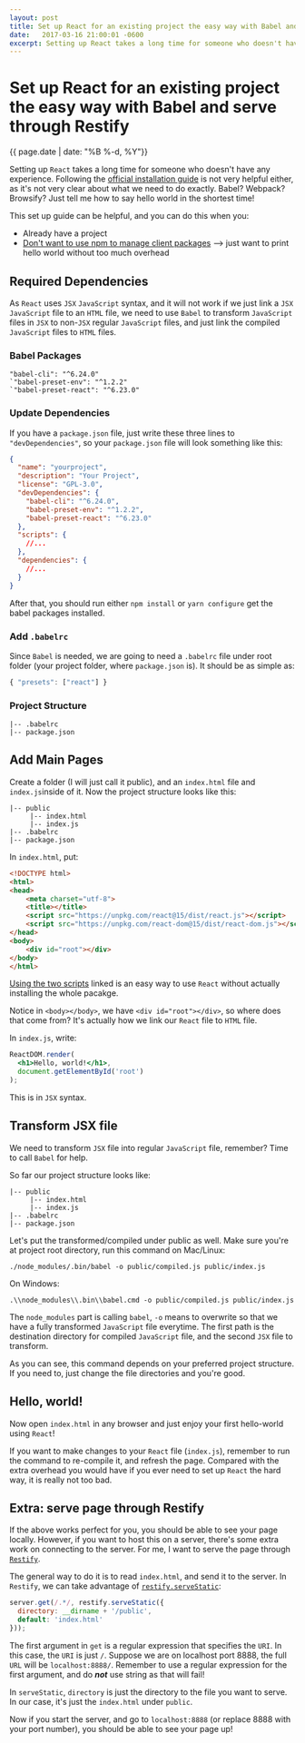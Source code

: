 ```yaml
---
layout: post
title: Set up React for an existing project the easy way with Babel and serve through Restify
date:   2017-03-16 21:00:01 -0600
excerpt: Setting up React takes a long time for someone who doesn't have any experience. Following the official installation guide is not very helpful either, as it's not very clear about what we need to do exactly. Babel? Webpack? Browsify? Just tell me how to say hello world in the shortest time!
---
```


# Set up React for an existing project the easy way with Babel and serve through Restify

{{ page.date | date: "%B %-d, %Y"}}

Setting up `React` takes a long time for someone who doesn't have any experience. Following the [official installation guide](https://facebook.github.io/react/docs/installation.html) is not very helpful either, as it's not very clear about what we need to do exactly. Babel? Webpack? Browsify? Just tell me how to say hello world in the shortest time!

This set up guide can be helpful, and you can do this when you:

- Already have a project
- [Don't want to use npm to manage client packages](https://facebook.github.io/react/docs/installation.html#using-a-cdn) —> just want to print hello world without too much overhead

## Required Dependencies

As `React` uses `JSX` `JavaScript` syntax, and it will not work if we just link a `JSX` `JavaScript` file to an `HTML` file, we need to use `Babel` to transform `JavaScript` files in  `JSX` to non-`JSX` regular `JavaScript` files, and just link the compiled `JavaScript` files to `HTML` files.

### Babel Packages

```
"babel-cli": "^6.24.0"
`"babel-preset-env": "^1.2.2"
`"babel-preset-react": "^6.23.0"
```

### Update Dependencies

If you have a `package.json` file, just write these three lines to `"devDependencies"`, so your `package.json` file will look something like this:

```json
{
  "name": "yourproject",
  "description": "Your Project",
  "license": "GPL-3.0",
  "devDependencies": {
    "babel-cli": "^6.24.0",
    "babel-preset-env": "^1.2.2",
    "babel-preset-react": "^6.23.0"
  },
  "scripts": {
    //...
  },
  "dependencies": {
    //...
  }
}
```

After that, you should run either `npm install` or `yarn configure` get the babel packages installed.

### Add `.babelrc`

Since `Babel` is needed, we are going to need a `.babelrc` file under root folder (your project folder, where `package.json` is). It should be as simple as:

```javascript
{ "presets": ["react"] }
```

### Project Structure

```
|-- .babelrc
|-- package.json
```

## Add Main Pages

Create a folder (I will just call it public), and an `index.html` file and `index.js`inside of it. Now the project structure looks like this:

```
|-- public
     |-- index.html
     |-- index.js
|-- .babelrc
|-- package.json
```

In `index.html`, put:

```html
<!DOCTYPE html>
<html>
<head>
    <meta charset="utf-8">
    <title></title>
    <script src="https://unpkg.com/react@15/dist/react.js"></script>
    <script src="https://unpkg.com/react-dom@15/dist/react-dom.js"></script>
</head>
<body>
  	<div id="root"></div>
</body>
</html>
```

[Using the two scripts](https://facebook.github.io/react/docs/installation.html#using-a-cdn) linked is an easy way to use `React` without actually installing the whole pacakge.

Notice in `<body></body>`, we have `<div id="root"></div>`, so where does that come from? It's actually how we link our `React` file to `HTML` file.

In `index.js`, write:

```jsx
ReactDOM.render(
  <h1>Hello, world!</h1>,
  document.getElementById('root')
);
```

This is in `JSX` syntax.

## Transform JSX file

We need to transform `JSX` file into regular `JavaScript` file, remember? Time to call `Babel` for help.

So far our project structure looks like:

```
|-- public
     |-- index.html
     |-- index.js
|-- .babelrc
|-- package.json
```

Let's put the transformed/compiled under public as well. Make sure you're at project root directory, run this command on Mac/Linux:

```
./node_modules/.bin/babel -o public/compiled.js public/index.js
```

On Windows:

```
.\\node_modules\\.bin\\babel.cmd -o public/compiled.js public/index.js
```

The `node_modules` part is calling `babel`, `-o` means to overwrite so that we have a fully transformed `JavaScript` file everytime. The first path is the destination directory for compiled `JavaScript` file, and the second `JSX` file to transform.

As you can see, this command depends on your preferred project structure. If you need to, just change the file directories and you're good.

## Hello, world!

Now open `index.html` in any browser and just enjoy your first hello-world using `React`!

If you want to make changes to your `React` file (`index.js`), remember to run the command to re-compile it, and refresh the page. Compared with the extra overhead you would have if you ever need to set up `React` the hard way, it is really not too bad.

## Extra: serve page through Restify

If the above works perfect for you, you should be able to see your page locally. However, if you want to host this on a server, there's some extra work on connecting to the server. For me, I want to serve the page through [`Restify`](https://github.com/restify/node-restify).

The general way to do it is to read `index.html`, and send it to the server. In `Restify`, we can take advantage of [`restify.serveStatic`](http://restify.com/#serve-static):

```javascript
server.get(/.*/, restify.serveStatic({
  directory: __dirname + '/public',
  default: 'index.html'
}));
```

The first argument in `get` is a regular expression that specifies the `URI`. In this case, the `URI` is just `/`. Suppose we are on localhost port 8888, the full `URL` will be `localhost:8888/`. Remember to use a regular expression for the first argument, and do ***not*** use string as that will fail!

In `serveStatic`, `directory` is just the directory to the file you want to serve. In our case, it's just the `index.html` under `public`.

Now if you start the server, and go to `localhost:8888` (or replace 8888 with your port number), you should be able to see your page up!
